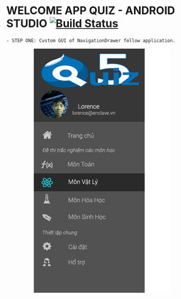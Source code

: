 # WELCOME APP QUIZ - ANDROID STUDIO [![Build Status](https://travis-ci.org/nomensa/jquery.hide-show.svg)](https://travis-ci.org/nomensa/jquery.hide-show.svg?branch=master)

    - STEP ONE: Custom GUI of NavigationDrawer follow application.
<p align="center">
  <img src="https://github.com/danisluis6/App-Quiz/blob/version1/NavigationDrawer.png">
</p>

